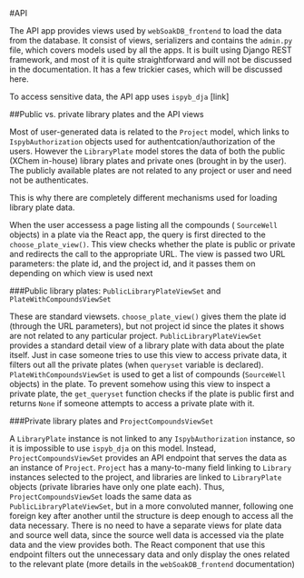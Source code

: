 #API

The API app provides views used by `webSoakDB_frontend` to load the data from the database. It consist of views, serializers and contains the `admin.py` file, which covers models used by all the apps. It is built using Django REST framework, and most of it is quite straightforward and will not be discussed in the documentation. It has a few trickier cases, which will be discussed here.

To access sensitive data, the API app uses `ispyb_dja` [link]

##Public vs. private library plates and the API views

Most of user-generated data is related to the `Project` model, which links to `IspybAuthorization` objects used for authentcation/authorization of the users. However the `LibraryPlate` model stores the data of both the public (XChem in-house) library plates and private ones (brought in by the user). The publicly available plates are not related to any project or user and need not be authenticates.

This is why there are completely different mechanisms used for loading library plate data.

When the user accessess a page listing all the compounds ( `SourceWell` objects) in a plate via the React app, the query is first directed to the `choose_plate_view()`. This view checks whether the plate is public or private and redirects the call to the appropriate URL. The view is passed two URL parameters: the plate id, and the project id, and it passes them on depending on which view is used next

###Public library plates: `PublicLibraryPlateViewSet` and `PlateWithCompoundsViewSet`

These are standard viewsets. `choose_plate_view()` gives them the plate id (through the URL parameters), but not project id since the plates it shows are not related to any particular project. `PublicLibraryPlateViewSet` provides a standard detail view of a library plate with data about the plate itself. Just in case someone tries to use this view to access private data, it filters out all the private plates (when `queryset` variable is declared). `PlateWithCompoundsViewSet` is used to get a list of compounds (`SourceWell` objects) in the plate. To prevent somehow using this view to inspect a private plate, the `get_queryset` function checks if the plate is public first and returns `None` if someone attempts to access a private plate with it.

###Private library plates and `ProjectCompoundsViewSet` 

A `LibraryPlate` instance  is not linked to any `IspybAuthorization` instance, so it is impossible to use `ispyb_dja` on this model. Instead, `ProjectCompoundsViewSet` provides an API endpoint that serves the data as an instance of `Project`. `Project` has a many-to-many field linking to `Library` instances selected to the project, and libraries are linked to `LibraryPlate` objects (private libraries have only one plate each). Thus, `ProjectCompoundsViewSet` loads the same data as `PublicLibraryPlateViewSet`, but in a more convoluted manner, following one foreign key after another until the structure is deep enough to access all the data necessary. There is no need to have a separate views for plate data and source well data, since the source well data is accessed via the plate data and the view provides both. The React component that use this endpoint filters out the unnecessary data and only display the ones related to the relevant plate (more details in the `webSoakDB_frontend` documentation)
